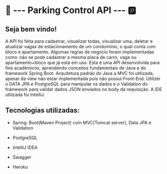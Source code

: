 # 🚗    ---   Parking Control API    ---    🅿️

## Seja bem vindo!

A API foi feita para cadastrar, visualizar todas, visualizar uma, deletar e atualizar vagas de estacionamento de um condomínio, o qual conta com bloco e apartamento. Algumas regras de negócio foram implementadas como: não se pode cadastrar a mesma placa de carro, vaga ou apartamento+bloco que já está em uso.
Esta é uma API desenvolvida para fins acadêmicos, aprendendo conceitos fundamentais de Java e do framework Spring Boot. Arquitetura padrão do Java a MVC foi utilizada, apesar da view não estar implementada pois não possui Front-End. Utilizei o DATA JPA e PostgreSQL para manipular os dados e o Validation do framework para validar dados JSON enviados no body da requisição. A IDE utilizada foi IntelliJ. 

## Tecnologias utilizadas:

- Spring: Boot(Maven Project) com MVC(Tomcat server), Data JPA e Validation

- PostgreSQL

- IntelliJ IDEA

- Swagger

- Heroku
